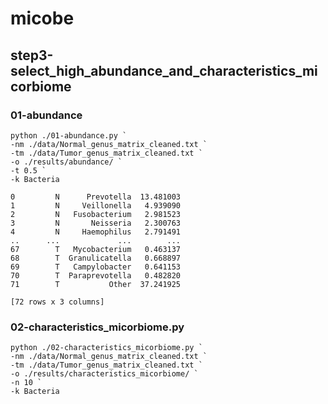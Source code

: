 # micobe
## step3-select_high_abundance_and_characteristics_micorbiome
### 01-abundance
```shell
python ./01-abundance.py `
-nm ./data/Normal_genus_matrix_cleaned.txt `
-tm ./data/Tumor_genus_matrix_cleaned.txt `
-o ./results/abundance/ `
-t 0.5 `
-k Bacteria
```
```shell
0         N      Prevotella  13.481003
1         N     Veillonella   4.939090
2         N   Fusobacterium   2.981523
3         N       Neisseria   2.300763
4         N     Haemophilus   2.791491
..      ...             ...        ...
67        T   Mycobacterium   0.463137
68        T  Granulicatella   0.668897
69        T   Campylobacter   0.641153
70        T  Paraprevotella   0.482820
71        T           Other  37.241925

[72 rows x 3 columns]

```


### 02-characteristics_micorbiome.py
```shell
python ./02-characteristics_micorbiome.py `
-nm ./data/Normal_genus_matrix_cleaned.txt `
-tm ./data/Tumor_genus_matrix_cleaned.txt `
-o ./results/characteristics_micorbiome/ `
-n 10 `
-k Bacteria
```
